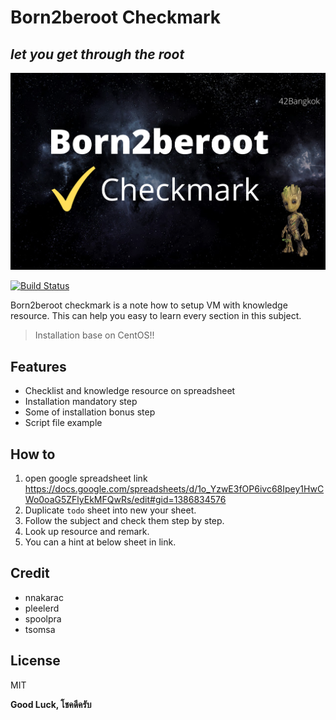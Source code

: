
# Born2beroot Checkmark
## _let you get through the root_
[![N|Solid](https://raw.githubusercontent.com/viruskizz/42Bangkok-Born2beroot/main/cover.png)](https://github.com/viruskizz/42Bangkok-Born2beroot)

[![Build Status](https://travis-ci.org/joemccann/dillinger.svg?branch=master)](https://travis-ci.org/joemccann/dillinger)

Born2beroot checkmark is a note how to setup VM with knowledge resource. This can help you easy to learn every section in this subject.

> Installation base on CentOS!!

## Features
- Checklist and knowledge resource on spreadsheet
- Installation mandatory step
- Some of installation bonus step
- Script file example


## How to

1. open google spreadsheet link 
https://docs.google.com/spreadsheets/d/1o_YzwE3fOP6ivc68Ipey1HwCWo0oaG5ZFlyEkMFQwRs/edit#gid=1386834576
2. Duplicate `todo` sheet into new your sheet.
3. Follow the subject and check them step by step.
4. Look up resource and remark.
5. You can a hint at below sheet in link.


## Credit
- nnakarac
- pleelerd
- spoolpra
- tsomsa

## License

MIT

**Good Luck, โชคดีครับ**